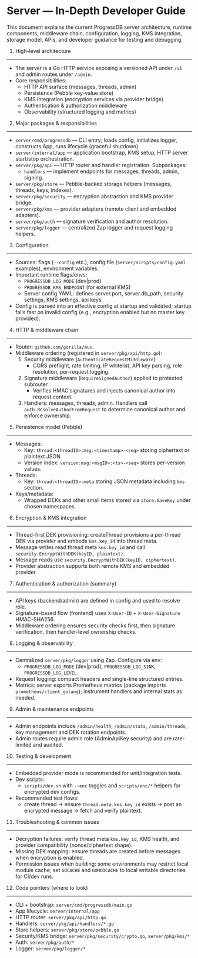 # Server — In-Depth Developer Guide

This document explains the current ProgressDB server architecture, runtime components, middleware chain, configuration, logging, KMS integration, storage model, APIs, and developer guidance for testing and debugging.

1) High-level architecture
--------------------------
- The server is a Go HTTP service exposing a versioned API under `/v1` and admin routes under `/admin`.
- Core responsibilities:
  - HTTP API surface (messages, threads, admin)
  - Persistence (Pebble key-value store)
  - KMS integration (encryption services via provider bridge)
  - Authentication & authorization middleware
  - Observability (structured logging and metrics)

2) Major packages & responsibilities
------------------------------------
- `server/cmd/progressdb` — CLI entry; loads config, initializes logger, constructs App, runs lifecycle (graceful shutdown).
- `server/internal/app` — application bootstrap, KMS setup, HTTP server start/stop orchestration.
- `server/pkg/api` — HTTP router and handler registration. Subpackages:
  - `handlers` — implement endpoints for messages, threads, admin, signing.
- `server/pkg/store` — Pebble-backed storage helpers (messages, threads, keys, indexes).
- `server/pkg/security` — encryption abstraction and KMS provider bridge.
- `server/pkg/kms` — provider adapters (remote client and embedded adapters).
- `server/pkg/auth` — signature verification and author resolution.
- `server/pkg/logger` — centralized Zap logger and request logging helpers.

3) Configuration
----------------
- Sources: flags (`--config` etc.), config file (`server/scripts/config.yaml` examples), environment variables.
- Important runtime flags/envs:
  - `PROGRESSDB_LOG_MODE` (dev|prod)
  - `PROGRESSDB_KMS_ENDPOINT` (for external KMS)
  - Server config YAML: defines server.port, server.db_path, security settings, KMS settings, api keys.
- Config is parsed into an effective config at startup and validated; startup fails fast on invalid config (e.g., encryption enabled but no master key provided).

4) HTTP & middleware chain
--------------------------
- Router: `github.com/gorilla/mux`.
- Middleware ordering (registered in `server/pkg/api/http.go`):
  1. Security middleware (`AuthenticateRequestMiddleware`)
     - CORS preflight, rate limiting, IP whitelist, API key parsing, role resolution, per-request logging.
  2. Signature middleware (`RequireSignedAuthor`) applied to protected subrouter
     - Verifies HMAC signatures and injects canonical author into request context.
  3. Handlers: messages, threads, admin. Handlers call `auth.ResolveAuthorFromRequest` to determine canonical author and enforce ownership.

5) Persistence model (Pebble)
----------------------------
- Messages:
  - Key: `thread:<threadID>:msg:<timestamp>-<seq>` storing ciphertext or plaintext JSON.
  - Version index: `version:msg:<msgID>:<ts>-<seq>` stores per-version values.
- Threads:
  - Key: `thread:<threadID>:meta` storing JSON metadata including `kms` section.
- Keys/metadata:
  - Wrapped DEKs and other small items stored via `store.SaveKey` under chosen namespaces.

6) Encryption & KMS integration
--------------------------------
- Thread-first DEK provisioning: createThread provisions a per-thread DEK via provider and embeds `kms.key_id` into thread meta.
 - Message writes read thread meta `kms.key_id` and call `security.EncryptWithDEK(keyID, plaintext)`.
 - Message reads use `security.DecryptWithDEK(keyID, ciphertext)`.
- Provider abstraction supports both remote KMS and embedded provider.

7) Authentication & authorization (summary)
-------------------------------------------
- API keys (backend/admin) are defined in config and used to resolve role.
- Signature-based flow (frontend) uses `X-User-ID` + `X-User-Signature` HMAC-SHA256.
- Middleware ordering ensures security checks first, then signature verification, then handler-level ownership checks.

8) Logging & observability
--------------------------
- Centralized `server/pkg/logger` using Zap. Configure via env:
  - `PROGRESSDB_LOG_MODE` (dev|prod), `PROGRESSDB_LOG_SINK`, `PROGRESSDB_LOG_LEVEL`.
- Request logging: compact headers and single-line structured entries.
- Metrics: server exports Prometheus metrics (package imports `prometheus/client_golang`); instrument handlers and internal stats as needed.

9) Admin & maintenance endpoints
--------------------------------
- Admin endpoints include `/admin/health`, `/admin/stats`, `/admin/threads`, key management and DEK rotation endpoints.
- Admin routes require admin role (AdminApiKey security) and are rate-limited and audited.

10) Testing & development
-------------------------
- Embedded provider mode is recommended for unit/integration tests.
- Dev scripts:
  - `scripts/dev.sh` with `--enc` toggles and `scripts/enc/*` helpers for encrypted dev configs.
- Recommended test flows:
  - create thread → ensure `thread.meta.kms.key_id` exists → post an encrypted message → fetch and verify plaintext.

11) Troubleshooting & common issues
-----------------------------------
- Decryption failures: verify thread meta `kms.key_id`, KMS health, and provider compatibility (nonce/ciphertext shape).
- Missing DEK mapping: ensure threads are created before messages when encryption is enabled.
- Permission issues when building: some environments may restrict local module cache; set `GOCACHE` and `GOMODCACHE` to local writable directories for CI/dev runs.

12) Code pointers (where to look)
---------------------------------
- CLI + bootstrap: `server/cmd/progressdb/main.go`
- App lifecycle: `server/internal/app`
- HTTP router: `server/pkg/api/http.go`
- Handlers: `server/pkg/api/handlers/*.go`
- Store helpers: `server/pkg/store/pebble.go`
- Security/KMS bridge: `server/pkg/security/crypto.go`, `server/pkg/kms/*`
- Auth: `server/pkg/auth/*`
- Logger: `server/pkg/logger/*`
